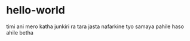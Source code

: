 # hello-world

timi ani mero katha
junkiri ra tara jasta 
nafarkine tyo samaya 
pahile haso ahile betha
